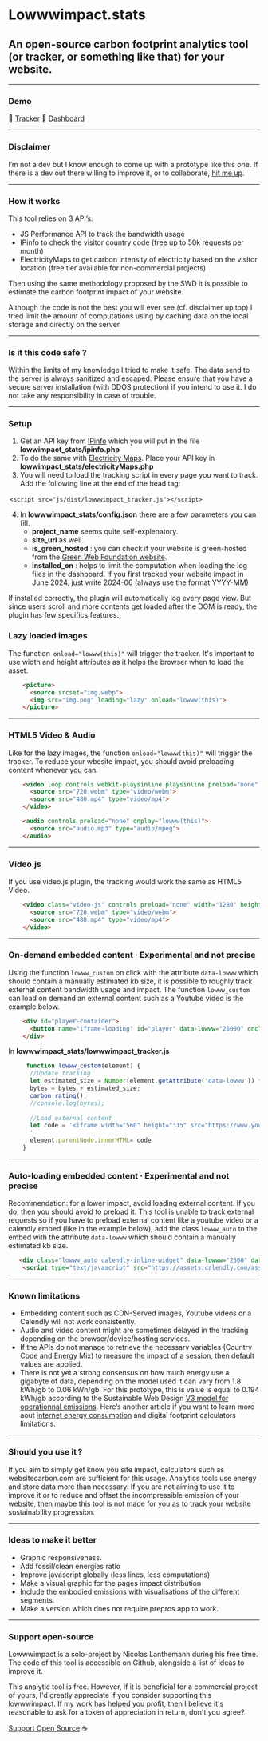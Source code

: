 # Lowwwimpact.stats
## An open-source carbon footprint analytics tool (or tracker, or something like that) for your website.

---

### Demo
🔗 [Tracker](https://stats.lowwwimpact.com/)
🔗 [Dashboard](https://stats.lowwwimpact.com/lowwwimpact)

---

### Disclaimer
I’m not a dev but I know enough to come up with a prototype like this one. If there is a dev out there willing to improve it, or to collaborate, [hit me up](mailto:ciao@vanderlanth.io).

---

### How it works
This tool relies on 3 API’s:
- JS Performance API to track the bandwidth usage
- IPinfo to check the visitor country code (free up to 50k requests per month)
- ElectricityMaps to get carbon intensity of electricity based on the visitor location (free tier available for non-commercial projects)

Then using the same methodology proposed by the SWD it is possible to estimate the carbon footprint impact of your website.

Although the code is not the best you will ever see (cf. disclaimer up top) I tried limit the amount of computations using by caching data on the local storage and directly on the server

---

### Is it this code safe ?
Within the limits of my knowledge I tried to make it safe. The data send to the server is always sanitized and escaped.  Please ensure that you have a secure server installation (with DDOS protection) if you intend to use it. I do not take any responsibility in case of trouble.

---

### Setup
1. Get an API key from [IPinfo](https://ipinfo.io/) which you will put in the file **lowwimpact_stats/ipinfo.php**
2. To do the same with [Electricity Maps](https://app.electricitymaps.com/). Place your API key in **lowwimpact_stats/electricityMaps.php**
3. You will need to load the tracking script in every page you want to track. Add the following line at the end of the head tag:

 ``<script src="js/dist/lowwwimpact_tracker.js"></script> ``

4. In **lowwwimpact_stats/config.json** there are a few parameters you can fill.
	- **project_name** seems quite self-explenatory.
	- **site_url** as well.
	- **is_green_hosted** : you can check if your website is green-hosted from the [Green Web Foundation website](https://www.thegreenwebfoundation.org/).
	- **installed_on** : helps to limit the computation when loading the log files in the dashboard. If you first tracked your website impact in June 2024, just write 2024-06 (always use the format YYYY-MM)

If installed correctly, the plugin will automatically log every page view. But since users scroll and more contents get loaded after the DOM is ready, the plugin has few specifics features.

### Lazy loaded images
The function  ``onload="lowww(this)"``  will trigger the tracker. It's important to use width and height attributes as it helps the browser when to load the asset.

```html
    <picture>
      <source srcset="img.webp">
      <img src="img.png" loading="lazy" onload="lowww(this)">
    </picture>
```

---

### HTML5 Video & Audio
Like for the lazy images, the function ``onload="lowww(this)"`` will trigger the tracker. To reduce your wbesite impact, you should avoid preloading content whenever you can.

```html
    <video loop controls webkit-playsinline playsinline preload="none" onplay="lowww(this)">
      <source src="720.webm" type="video/webm">
      <source src="480.mp4" type="video/mp4">
    </video>

    <audio controls preload="none" onplay="lowww(this)">
      <source src="audio.mp3" type="audio/mpeg">
    </audio>
```

---

### Video.js
If you use video.js plugin, the tracking would work the same as HTML5 Video.

```html
    <video class="video-js" controls preload="none" width="1280" height="720" data-setup="{}" onplay="lowww(this)"">
      <source src="720.webm" type="video/webm">
      <source src="480.mp4" type="video/mp4">
    </video>
```

---

### On-demand embedded content · Experimental and not precise
Using the function ``lowww_custom`` on click with the attribute ``data-lowww`` which should contain a manually estimated kb size, it is possible to roughly track external content bandwidth usage and impact. The function ``lowww_custom`` can load on demand an external content such as a Youtube video is the example below.

```html
    <div id="player-container">
      <button name="iframe-loading" id="player" data-lowww="25000" onclick="lowww_custom(this)">Load me</button>
    </div>
```

In **lowwwimpact_stats/lowwwimpact_tracker.js**
```javascript
     function lowww_custom(element) {
      //Update tracking
      let estimated_size = Number(element.getAttribute('data-lowww')) * 1000;
      bytes = bytes + estimated_size;
      carbon_rating();
      //console.log(bytes);
    
      //Load external content
      let code = '<iframe width="560" height="315" src="https://www.youtube-nocookie.com/embed/hswqVIDA_Kc?si=nvTs1rX3tOblMndC&autoplay=1" title="YouTube video player" frameborder="0" allow="accelerometer; autoplay; clipboard-write; encrypted-media; gyroscope; picture-in-picture; web-share" referrerpolicy="strict-origin-when-cross-origin" allowfullscreen></iframe>'
      '
      element.parentNode.innerHTML= code
    }
```

---

### Auto-loading embedded content · Experimental and not precise
Recommendation: for a lower impact, avoid loading external content. If you do, then you should avoid to preload it. This tool is unable to track external requests so if you have to preload external content like a youtube video or a calendly embed (like in the example below), add the class ``lowww_auto`` to the embed with the attribute ``data-lowww`` which should contain a manually estimated kb size.

```html
   <div class="lowww_auto calendly-inline-widget" data-lowww="2500" data-url="https://calendly.com/lowwwimpact"></div>
    <script type="text/javascript" src="https://assets.calendly.com/assets/external/widget.js" async></script>
```

---

### Known limitations
- Embedding content such as CDN-Served images, Youtube videos or a Calendly will not work consistently.
- Audio and video content might are sometimes delayed in the tracking depending on the browser/device/hosting services.
- If the APIs do not manage to retrieve the necessary variables (Country Code and Energy Mix) to measure the impact of a session, then default values are applied.
- There is not yet a strong consensus on how much energy use a gigabyte of data, depending on the model used it can vary from 1.8 kWh/gb to 0.06 kWh/gb. For this prototype, this is value is equal to 0.194 kWh/gb according to the Sustainable Web Design [V3 model for operationnal emissions](https://sustainablewebdesign.org/estimating-digital-emissions/). Here’s another article if you want to learn more aout [internet energy consumption](https://www.wholegraindigital.com/blog/website-energy-consumption/) and digital footprint calculators limitations.

---

### Should you use it ? 
If you aim to simply get know you site impact, calculators such as websitecarbon.com are sufficient for this usage. Analytics tools use energy and store data more than necessary. If you are not aiming to use it to improve it or to reduce and offset the incompressible emission of your website, then maybe this tool is not made for you as to track your website sustainability progression.

---

### Ideas to make it better
- Graphic responsiveness.
- Add fossil/clean energies ratio
- Improve javascript globally (less lines, less computations)
- Make a visual graphic for the pages impact distribution
- Include the embodied emissions with visualisations of the different segments.
- Make a version which does not require prepros.app to work.

---

### Support open-source
Lowwwimpact is a solo-project by Nicolas Lanthemann during his free time. The code of this tool is accessible on Github, alongside a list of ideas to improve it.

This analytic tool is free. However, if it is beneficial for a commercial project of yours, I'd greatly appreciate if you consider supporting this lowwwimpact. If my work has helped you profit, then I believe it's reasonable to ask for a token of appreciation in return, don't you agree?

[Support Open Source](https://buymeacoffee.com/lowwwimpact) ☕️

